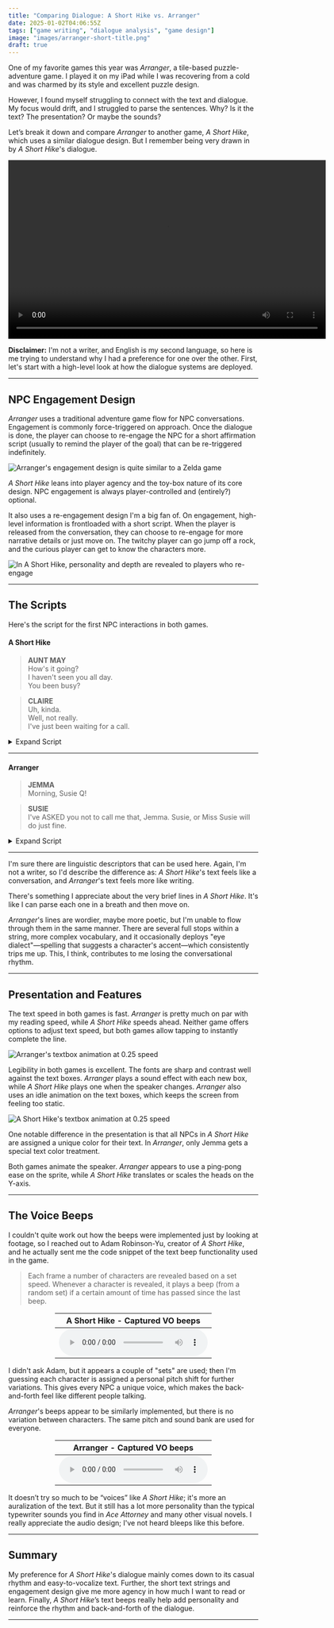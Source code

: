 ```yaml
---
title: "Comparing Dialogue: A Short Hike vs. Arranger"
date: 2025-01-02T04:06:55Z
tags: ["game writing", "dialogue analysis", "game design"]
image: "images/arranger-short-title.png"
draft: true
---
```


One of my favorite games this year was *Arranger*, a tile-based puzzle-adventure game. I played it on my iPad while I was recovering from a cold and was charmed by its style and excellent puzzle design.

However, I found myself struggling to connect with the text and dialogue. My focus would drift, and I struggled to parse the sentences. Why? Is it the text? The presentation? Or maybe the sounds?

Let’s break it down and compare *Arranger* to another game, *A Short Hike*, which uses a similar dialogue design. But I remember being very drawn in by *A Short Hike*'s dialogue.

<div class="video-container">
  <video width="640" height="360" controls>
    <source src="/videos/short_arrange_comparison_capture.mp4" type="video/mp4">
    Your browser does not support the video tag.
  </video>
</div>

**Disclaimer:** I'm not a writer, and English is my second language, so here is me trying to understand why I had a preference for one over the other. First, let's start with a high-level look at how the dialogue systems are deployed.

---

## NPC Engagement Design

*Arranger* uses a traditional adventure game flow for NPC conversations. Engagement is commonly force-triggered on approach. Once the dialogue is done, the player can choose to re-engage the NPC for a short affirmation script (usually to remind the player of the goal) that can be re-triggered indefinitely.

![Arranger\'s engagement design is quite similar to a Zelda game](/images/arranger-flow.png)

*A Short Hike* leans into player agency and the toy-box nature of its core design. NPC engagement is always player-controlled and (entirely?) optional.

It also uses a re-engagement design I'm a big fan of. On engagement, high-level information is frontloaded with a short script. When the player is released from the conversation, they can choose to re-engage for more narrative details or just move on. The twitchy player can go jump off a rock, and the curious player can get to know the characters more.

![In A Short Hike, personality and depth are revealed to players who re-engage](/images/short-hike-flow.png)

---

## The Scripts

Here's the script for the first NPC interactions in both games.

#### A Short Hike

> **AUNT MAY**  
> How's it going?  
> I haven't seen you all day.  
> You been busy?  

> **CLAIRE**  
> Uh, kinda.  
> Well, not really.  
> I've just been waiting for a call.  

<details>
<summary>Expand Script</summary>

> **AUNT MAY**  
> Well, there's your problem!  
> There is no reception out here.  

> **CLAIRE**  
> Wait,  
> WHAT!?  

> **AUNT MAY**  
> Yeah, I mean, pretty much no reception.  
> You might be able to get some at Hawk Peak.  

> **CLAIRE**  
> Oh... yeah, I guess.  
> But that's pretty far, isn't it?  

> **AUNT MAY**  
> It's not that far!  
> We've all made the trek before.  
> I figured you would have gone already.  

> **CLAIRE**  
> Oh... yeah.  
> I've been meaning to go.  
> But... I just... I haven't gotten around to it yet.  

> **AUNT MAY**  
> Well, today's as good a day as any.  

> **CLAIRE**  
> ...  

> **AUNT MAY**  
> Just take White Beach Trail and head north at the fork.  
> Then follow the signs to Hawk's Peak.  
> No problem!

</details>

---

#### Arranger

> **JEMMA**  
> Morning, Susie Q!  

> **SUSIE**  
> I've ASKED you not to call me that, Jemma. Susie, or Miss Susie will do just fine.  

<details>
<summary>Expand Script</summary>

> **JEMMA**  
> Aw, c'mon! This might be the last day I ever get to use it!  
> Wouldn't that be sad if you never got to hear it again?  

> **SUSIE**  
> Devastating. Now today's a big day. Are you feeling ready?  
> You'll need to be prepared for anything out there...  
> ...no one would blame you if today WEREN'T the day, after all...  

> **JEMMA**  
> It's the day, Miss Susie! I'm ready!  

> **SUSIE**  
> Hmm. It pains me to say it, but you actually DO look ready this time.  

> **JEMMA**  
> I am! Will you come with me to open the gate?  

> **SUSIE**  
> I wouldn't miss it. Now where did I put that gate key?  

</details>

---

I'm sure there are linguistic descriptors that can be used here. Again, I'm not a writer, so I'd describe the difference as: *A Short Hike*'s text feels like a conversation, and *Arranger*'s text feels more like writing.

There's something I appreciate about the very brief lines in *A Short Hike*. It's like I can parse each one in a breath and then move on.

*Arranger*'s lines are wordier, maybe more poetic, but I'm unable to flow through them in the same manner. There are several full stops within a string, more complex vocabulary, and it occasionally deploys "eye dialect"—spelling that suggests a character's accent—which consistently trips me up. This, I think, contributes to me losing the conversational rhythm.

---

## Presentation and Features

The text speed in both games is fast. *Arranger* is pretty much on par with my reading speed, while *A Short Hike* speeds ahead. Neither game offers options to adjust text speed, but both games allow tapping to instantly complete the line.

![Arranger\'s textbox animation at 0.25 speed](/images/arranger-textbox-2.gif)

Legibility in both games is excellent. The fonts are sharp and contrast well against the text boxes. *Arranger* plays a sound effect with each new box, while *A Short Hike* plays one when the speaker changes. *Arranger* also uses an idle animation on the text boxes, which keeps the screen from feeling too static.

![A Short Hike\'s textbox animation at 0.25 speed](/images/shorthike-textbox-2.gif)

One notable difference in the presentation is that all NPCs in *A Short Hike* are assigned a unique color for their text. In *Arranger*, only Jemma gets a special text color treatment.

Both games animate the speaker. *Arranger* appears to use a ping-pong ease on the sprite, while *A Short Hike* translates or scales the heads on the Y-axis.

---

## The Voice Beeps

I couldn't quite work out how the beeps were implemented just by looking at footage, so I reached out to Adam Robinson-Yu, creator of *A Short Hike*, and he actually sent me the code snippet of the text beep functionality used in the game.

> Each frame a number of characters are revealed based on a set speed. Whenever a character is revealed, it plays a beep (from a random set) if a certain amount of time has passed since the last beep.

<div style="margin: 0 auto; width: fit-content; text-align: center;">

| A Short Hike - Captured VO beeps       |
|----------------------------------------|
| <audio controls><source src="/audio/short-hike-beeps.mp3" type="audio/mpeg"><source src="/audio/short-hike-beeps.ogg" type="audio/ogg">Your browser does not support the audio element.</audio> |

</div>

I didn't ask Adam, but it appears a couple of "sets" are used; then I'm guessing each character is assigned a personal pitch shift for further variations. This gives every NPC a unique voice, which makes the back-and-forth feel like different people talking.

*Arranger*'s beeps appear to be similarly implemented, but there is no variation between characters. The same pitch and sound bank are used for everyone.

<div style="margin: 0 auto; width: fit-content; text-align: center;">

| Arranger - Captured VO beeps          |
|---------------------------------------|
| <audio controls><source src="/audio/arranger-beeps.mp3" type="audio/mpeg"><source src="/audio/arranger-beeps.ogg" type="audio/ogg">Your browser does not support the audio element.</audio> |

</div>

It doesn’t try so much to be “voices” like *A Short Hike*; it's more an auralization of the text. But it still has a lot more personality than the typical typewriter sounds you find in *Ace Attorney* and many other visual novels. I really appreciate the audio design; I've not heard bleeps like this before.

---

## Summary

My preference for *A Short Hike*'s dialogue mainly comes down to its casual rhythm and easy-to-vocalize text. Further, the short text strings and engagement design give me more agency in how much I want to read or learn. Finally, *A Short Hike*’s text beeps really help add personality and reinforce the rhythm and back-and-forth of the dialogue.

<!-- add in note about how it leans into the design, effect pacing, and that this all probably was by design] -->

---
